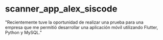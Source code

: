# scanner_app_alex_siscode
"Recientemente tuve la oportunidad de realizar una prueba para una empresa que me permitió desarrollar una aplicación móvil utilizando Flutter, Python y MySQL."
